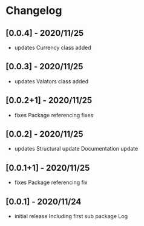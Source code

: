 # Changelog

## [0.0.4] - 2020/11/25

* updates
Currency class added

## [0.0.3] - 2020/11/25

* updates
Valators class added

## [0.0.2+1] - 2020/11/25

* fixes
Package referencing fixes

## [0.0.2] - 2020/11/25

* updates
Structural update
Documentation update

## [0.0.1+1] - 2020/11/25

* fixes
Package referencing fix

## [0.0.1] - 2020/11/24

* initial release
Including first sub package Log
